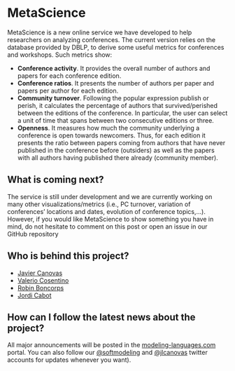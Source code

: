 # MetaScience

MetaScience is a new online service we have developed to help researchers on analyzing conferences. The current version relies on the database provided by DBLP, to derive some useful metrics for conferences and workshops. Such metrics show:

- **Conference activity**. It provides the overall number of authors and papers for each conference edition.
- **Conference ratios**. It presents the number of authors per paper and papers per author for each edition.
- **Community turnover**. Following the popular expression publish or perish, it calculates the percentage of authors that survived/perished between the editions of the conference. In particular, the user can select a unit of time that spans between two consecutive editions or three.
- **Openness**. It measures how much the community underlying a conference is open towards newcomers. Thus, for each edition it presents the ratio between papers coming from authors that have never published in the conference before (outsiders) as well as the papers with all authors having published there already (community member).


## What is coming next?

The service is still under development and we are currently working on many other visualizations/metrics (i.e., PC turnover, variation of conferences’ locations and dates, evolution of conference topics,…). However, if you would like MetaScience to show something you have in mind, do not hesitate to comment on this post or open an issue in our GitHub repository

## Who is behind this project?

* [Javier Canovas](http://github.com/jlcanovas/ "Javier Canovas")
* [Valerio Cosentino](http://github.com/valeriocos/ "Valerio Cosentino")
* [Robin Boncorps](https://github.com/rBoncorps "Robin Boncorps")
* [Jordi Cabot](http://github.com/jcabot/ "Jordi Cabot")

How can I follow the latest news about the project?
---------------------------------------------------

All major announcements will be posted in the [modeling-languages.com](http://modeling-languages.com "modeling-languages.com") portal. You can also follow our [@softmodeling](https://twitter.com/softmodeling "@softmodeling") and [@jlcanovas](https://twitter.com/jlcanovas "@jlcanovas") twitter accounts for updates whenever you want). 
